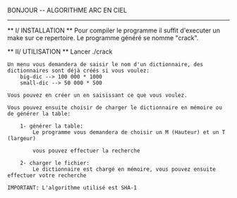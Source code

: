 BONJOUR -- ALGORITHME ARC EN CIEL
*********************************

**
I/ INSTALLATION
**
	Pour compiler le programme il suffit d'executer un make sur ce repertoire. 
	Le programme généré se nomme "crack".

**
II/ UTILISATION
**
	Lancer ./crack
	
	Un menu vous demandera de saisir le nom d'un dictionnaire, des dictionnaires sont déjà créés si vous voulez: 
		big-dic --> 100 000 * 1000
		small-dic --> 50 000 * 500

	Vous pouvez en créer un en saisissant ce que vous voulez.

	Vous pouvez ensuite choisir de charger le dictionnaire en mémoire ou de générer la table:

		1- générer la table:
			Le programme vous demandera de choisir un M (Hauteur) et un T (largeur)
			
			vous pouvez effectuer la recherche

		2- charger le fichier:
			Le dictionnaire est chargé en mémoire, vous pouvez ensuite effectuer votre recherche

	IMPORTANT: L'algorithme utilisé est SHA-1 
	
